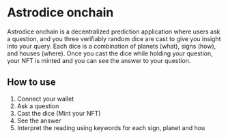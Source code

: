 # Astrodice onchain

Astrodice onchain is a decentralized prediction application where users ask a question, and you three verifiably random dice are cast to give you insight into your query. Each dice is a combination of planets (what), signs (how), and houses (where). Once you cast the dice while holding your question, your NFT is minted and you can see the answer to your question.

## How to use

1. Connect your wallet
2. Ask a question
3. Cast the dice (Mint your NFT)
4. See the answer
5. Interpret the reading using keywords for each sign, planet and hou
